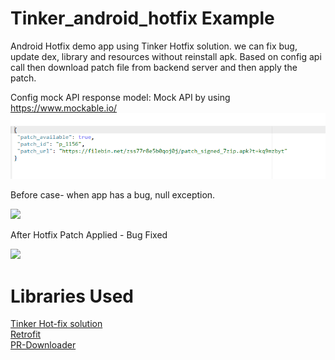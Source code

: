 # Tinker_android_hotfix Example
Android Hotfix demo app using Tinker Hotfix solution. we can fix bug, update dex, library and resources without reinstall apk.
Based on config api call
then download patch file from backend server and then apply the patch.

Config mock API response model:
Mock API by using https://www.mockable.io/
![](config_response.PNG)

Before case- when app has a bug, null exception.

![](20191110_025058.gif)

After Hotfix Patch Applied - Bug Fixed 

![](20191110_024810.gif)  



# Libraries Used  
[Tinker Hot-fix solution](https://github.com/Tencent/tinker)  
[Retrofit](https://github.com/square/retrofit)  
[PR-Downloader](https://github.com/MindorksOpenSource/PRDownloader)
